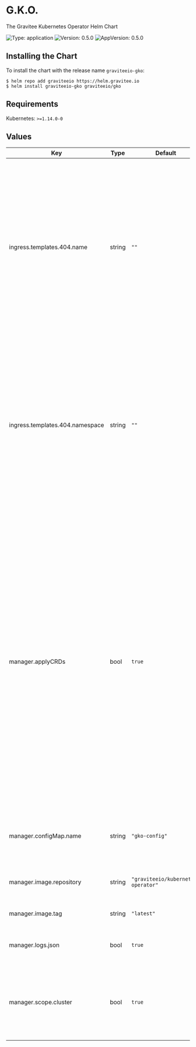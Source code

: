 # G.K.O.

The Gravitee Kubernetes Operator Helm Chart

![Type: application](https://img.shields.io/badge/Type-application-informational?style=flat-square) ![Version: 0.5.0](https://img.shields.io/badge/Version-0.5.0-informational?style=flat-square) ![AppVersion: 0.5.0](https://img.shields.io/badge/AppVersion-0.5.0-informational?style=flat-square)

## Installing the Chart

To install the chart with the release name `graviteeio-gko`:

```console
$ helm repo add graviteeio https://helm.gravitee.io
$ helm install graviteeio-gko graviteeio/gko
```

## Requirements

Kubernetes: `>=1.14.0-0`

## Values

| Key | Type | Default | Description |
|-----|------|---------|-------------|
| ingress.templates.404.name | string | `""` | name of the config map storing the HTTP 404 ingress response template. A default template is used if this entry is empty. The config map should contain a content key and a contentType key. The default template is used if one of the key is missing. |
| ingress.templates.404.namespace | string | `""` | namespace of the config map storing the HTTP 404 ingress response template. A default template is used if this entry is empty. The config map should contain a content key and a contentType key. The default template is used if one of the key is missing.        |
| manager.applyCRDs | bool | `true` | If true, the manager will apply Custom Resource Definitions on startup. Please be aware that this will apply to Custom Resource Definitions  (which are the Open API model for Custom Resources such as API Definitions),  not to Custom Resources themselves. Custom Resources will be reconciled if the manager restarts whatever the value of this flag is. Because helm upgrades do not update CRDs once they have been installed, it is recommended to set this flag to true. |
| manager.configMap.name | string | `"gko-config"` | The name of the config map used to set the manager config from this values. |
| manager.image.repository | string | `"graviteeio/kubernetes-operator"` | Specifies the docker registry and image name to use. |
| manager.image.tag | string | `"latest"` | Specifies the docker image tag to use. |
| manager.logs.json | bool | `true` | Whether to output manager logs in JSON format. |
| manager.scope.cluster | bool | `true` | If true, the manager listens to resources created in the whole cluster. Use false to listen only in the release namespace. |

